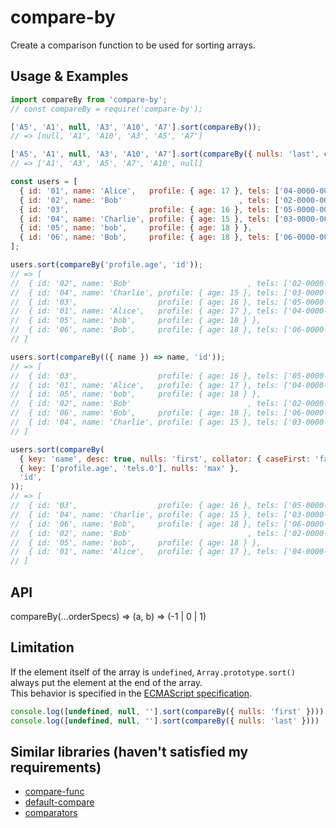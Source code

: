 # compare-by

Create a comparison function to be used for sorting arrays.


## Usage & Examples

```javascript
import compareBy from 'compare-by';
// const compareBy = require('compare-by');

['A5', 'A1', null, 'A3', 'A10', 'A7'].sort(compareBy());
// => [null, 'A1', 'A10', 'A3', 'A5', 'A7']

['A5', 'A1', null, 'A3', 'A10', 'A7'].sort(compareBy({ nulls: 'last', collator: { numeric: true } }));
// => ['A1', 'A3', 'A5', 'A7', 'A10', null]

const users = [
  { id: '01', name: 'Alice',   profile: { age: 17 }, tels: ['04-0000-0000'] },
  { id: '02', name: 'Bob'                          , tels: ['02-0000-0000'] },
  { id: '03',                  profile: { age: 16 }, tels: ['05-0000-0000', '05-0000-0001'] },
  { id: '04', name: 'Charlie', profile: { age: 15 }, tels: ['03-0000-0000'] },
  { id: '05', name: 'bob',     profile: { age: 18 } },
  { id: '06', name: 'Bob',     profile: { age: 18 }, tels: ['06-0000-0000'] },
];

users.sort(compareBy('profile.age', 'id'));
// => [
//  { id: '02', name: 'Bob'                          , tels: ['02-0000-0000'] },
//  { id: '04', name: 'Charlie', profile: { age: 15 }, tels: ['03-0000-0000'] },
//  { id: '03',                  profile: { age: 16 }, tels: ['05-0000-0000', '05-0000-0001'] },
//  { id: '01', name: 'Alice',   profile: { age: 17 }, tels: ['04-0000-0000'] },
//  { id: '05', name: 'bob',     profile: { age: 18 } },
//  { id: '06', name: 'Bob',     profile: { age: 18 }, tels: ['06-0000-0000'] },
// ]

users.sort(compareBy(({ name }) => name, 'id'));
// => [
//  { id: '03',                  profile: { age: 16 }, tels: ['05-0000-0000', '05-0000-0001'] },
//  { id: '01', name: 'Alice',   profile: { age: 17 }, tels: ['04-0000-0000'] },
//  { id: '05', name: 'bob',     profile: { age: 18 } },
//  { id: '02', name: 'Bob'                          , tels: ['02-0000-0000'] },
//  { id: '06', name: 'Bob',     profile: { age: 18 }, tels: ['06-0000-0000'] },
//  { id: '04', name: 'Charlie', profile: { age: 15 }, tels: ['03-0000-0000'] },
// ]

users.sort(compareBy(
  { key: 'name', desc: true, nulls: 'first', collator: { caseFirst: 'false' } },
  { key: ['profile.age', 'tels.0'], nulls: 'max' },
  'id',
));
// => [
//  { id: '03',                  profile: { age: 16 }, tels: ['05-0000-0000', '05-0000-0001'] },
//  { id: '04', name: 'Charlie', profile: { age: 15 }, tels: ['03-0000-0000'] },
//  { id: '06', name: 'Bob',     profile: { age: 18 }, tels: ['06-0000-0000'] },
//  { id: '02', name: 'Bob'                          , tels: ['02-0000-0000'] },
//  { id: '05', name: 'bob',     profile: { age: 18 } },
//  { id: '01', name: 'Alice',   profile: { age: 17 }, tels: ['04-0000-0000'] },
// ]
```


## API

compareBy(...orderSpecs) => (a, b) => (-1 | 0 | 1)

<!-- CollatorOptions
https://developer.mozilla.org/docs/Web/JavaScript/Reference/Global_Objects/Collator -->

## Limitation

If the element itself of the array is `undefined`, `Array.prototype.sort()` always put the element at the end of the array.  
This behavior is specified in the [ECMAScript specification](http://www.ecma-international.org/ecma-262/5.1/#sec-15.4.4.11).

```javascript
console.log([undefined, null, ''].sort(compareBy({ nulls: 'first' })))  // [null, '', undefined]
console.log([undefined, null, ''].sort(compareBy({ nulls: 'last' })))   // ['', null, undefined]
```


## Similar libraries (haven't satisfied my requirements)

* [compare-func](https://www.npmjs.com/package/compare-func)
* [default-compare](https://www.npmjs.com/package/default-compare)
* [comparators](https://www.npmjs.com/package/comparators)
